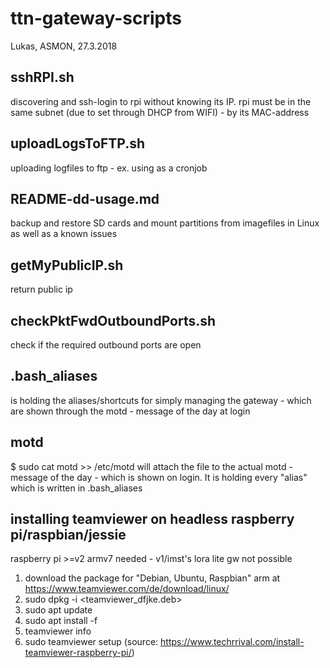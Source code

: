 # ttn-gateway-scripts
Lukas, ASMON, 27.3.2018

## sshRPI.sh 
discovering and ssh-login to rpi without knowing its IP. rpi must be in the same subnet (due to set through DHCP from WIFI) - by its MAC-address
  
## uploadLogsToFTP.sh
uploading logfiles to ftp - ex. using as a cronjob  
  
## README-dd-usage.md
backup and restore SD cards and mount partitions from imagefiles in Linux as well as a known issues
  
## getMyPublicIP.sh
return public ip  

## checkPktFwdOutboundPorts.sh
check if the required outbound ports are open  
  
## .bash_aliases
is holding the aliases/shortcuts for simply managing the gateway - which are shown through the motd - message of the day at login

## motd
$ sudo cat motd >> /etc/motd
will attach the file to the actual motd - message of the day - which is shown on login. It is holding every "alias" which is written in .bash_aliases

## installing teamviewer on headless raspberry pi/raspbian/jessie 
raspberry pi >=v2 armv7 needed - v1/imst's lora lite gw not possible
1. download the package for "Debian, Ubuntu, Raspbian" arm at https://www.teamviewer.com/de/download/linux/
2. sudo dpkg -i <teamviewer_dfjke.deb>
3. sudo apt update
4. sudo apt install -f
5. teamviewer info
6. sudo teamviewer setup
(source: https://www.techrrival.com/install-teamviewer-raspberry-pi/)
